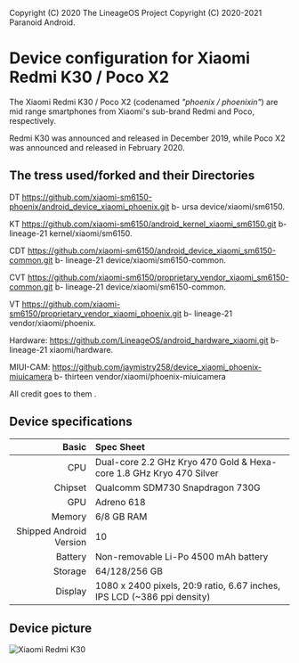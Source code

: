Copyright (C) 2020 The LineageOS Project
Copyright (C) 2020-2021 Paranoid Android.

Device configuration for Xiaomi Redmi K30 / Poco X2
=========================================

The Xiaomi Redmi K30 / Poco X2 (codenamed _"phoenix / phoenixin"_) are mid range smartphones from Xiaomi's sub-brand Redmi and Poco, respectively.

Redmi K30 was announced and released in December 2019, while Poco X2 was announced and released in February 2020.

## The tress used/forked and their Directories 

DT https://github.com/xiaomi-sm6150-phoenix/android_device_xiaomi_phoenix.git b- ursa device/xiaomi/sm6150.

KT https://github.com/xiaomi-sm6150/android_kernel_xiaomi_sm6150.git b- lineage-21 kernel/xiaomi/sm6150.

CDT https://github.com/xiaomi-sm6150/android_device_xiaomi_sm6150-common.git b- lineage-21 device/xiaomi/sm6150-common.

CVT https://github.com/xiaomi-sm6150/proprietary_vendor_xiaomi_sm6150-common.git b- lineage-21 device/xiaomi/sm6150-common.

VT https://github.com/xiaomi-sm6150/proprietary_vendor_xiaomi_phoenix.git b- lineage-21 vendor/xiaomi/phoenix.

Hardware: https://github.com/LineageOS/android_hardware_xiaomi.git b- lineage-21 xiaomi/hardware.

MIUI-CAM: https://github.com/jaymistry258/device_xiaomi_phoenix-miuicamera b- thirteen vendor/xiaomi/phoenix-miuicamera

All credit goes to them .

## Device specifications

Basic   | Spec Sheet
-------:|:-------------------------
CPU     | Dual-core 2.2 GHz Kryo 470 Gold & Hexa-core 1.8 GHz Kryo 470 Silver
Chipset | Qualcomm SDM730 Snapdragon 730G
GPU     | Adreno 618
Memory  | 6/8 GB RAM
Shipped Android Version | 10
Battery | Non-removable Li-Po 4500 mAh battery
Storage | 64/128/256 GB
Display | 1080 x 2400 pixels, 20:9 ratio, 6.67 inches, IPS LCD (~386 ppi density)

## Device picture

![Xiaomi Redmi K30](https://xiaomi-mi.com/uploads/CatalogueImage/redmi-k30%20(10)_17912_1577645087.jpg "Xiaomi Redmi K30 in blue")


